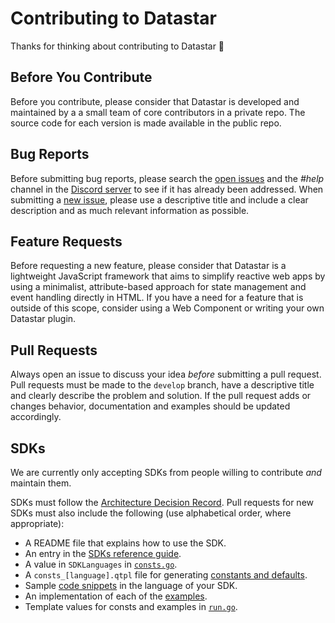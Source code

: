 # Contributing to Datastar

Thanks for thinking about contributing to Datastar 🚀

## Before You Contribute

Before you contribute, please consider that Datastar is developed and maintained by a a small team of core contributors in a private repo. The source code for each version is made available in the public repo.

## Bug Reports

Before submitting bug reports, please search the [open issues](https://github.com/starfederation/datastar/issues) and the _#help_ channel in the [Discord server](https://discord.gg/bnRNgZjgPh) to see if it has already been addressed. When submitting a [new issue](https://github.com/starfederation/datastar/issues/new), please use a descriptive title and include a clear description and as much relevant information as possible.

## Feature Requests

Before requesting a new feature, please consider that Datastar is a lightweight JavaScript framework that aims to simplify reactive web apps by using a minimalist, attribute-based approach for state management and event handling directly in HTML. If you have a need for a feature that is outside of this scope, consider using a Web Component or writing your own Datastar plugin.

## Pull Requests

Always open an issue to discuss your idea _before_ submitting a pull request. Pull requests must be made to the `develop` branch, have a descriptive title and clearly describe the problem and solution. If the pull request adds or changes behavior, documentation and examples should be updated accordingly.

## SDKs

We are currently only accepting SDKs from people willing to contribute _and_ maintain them.

SDKs must follow the [Architecture Decision Record](https://github.com/starfederation/datastar/blob/develop/sdk/README.md). Pull requests for new SDKs must also include the following (use alphabetical order, where appropriate):

- A README file that explains how to use the SDK.
- An entry in the [SDKs reference guide](https://github.com/starfederation/datastar/blob/develop/site/static/md/reference/sdks.md).
- A value in `SDKLanguages` in [`consts.go`](https://github.com/starfederation/datastar/blob/develop/build/consts.go).
- A `consts_[language].qtpl` file for generating [constants and defaults](https://github.com/starfederation/datastar/blob/develop/build).
- Sample [code snippets](https://github.com/starfederation/datastar/tree/develop/site/static/code_snippets) in the language of your SDK.
- An implementation of each of the [examples](https://github.com/starfederation/datastar/tree/develop/examples).
- Template values for consts and examples in [`run.go`](https://github.com/starfederation/datastar/blob/develop/build/run.go).